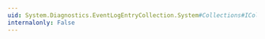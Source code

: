```yaml
---
uid: System.Diagnostics.EventLogEntryCollection.System#Collections#ICollection#SyncRoot
internalonly: False
---
```

